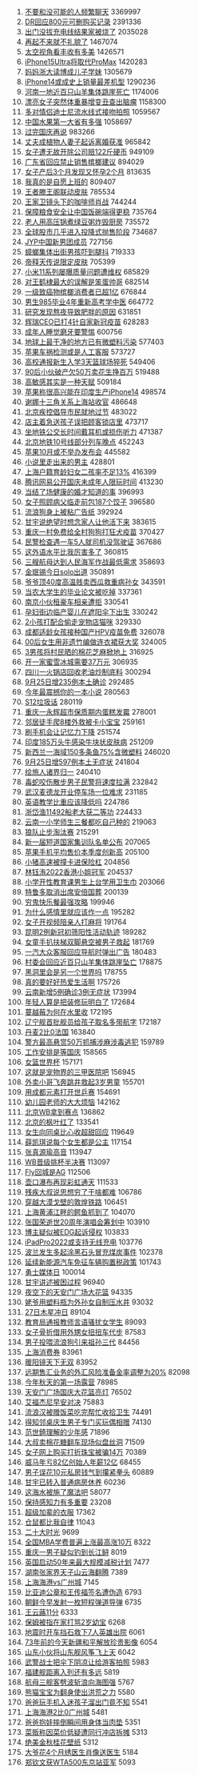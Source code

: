 1. [不要和没可能的人频繁聊天](https://s.weibo.com//weibo?q=%23%E4%B8%8D%E8%A6%81%E5%92%8C%E6%B2%A1%E5%8F%AF%E8%83%BD%E7%9A%84%E4%BA%BA%E9%A2%91%E7%B9%81%E8%81%8A%E5%A4%A9%23&t=31&band_rank=1&Refer=top) 3369997
2. [DR回应800元可删购买记录](https://s.weibo.com//weibo?q=%23DR%E5%9B%9E%E5%BA%94800%E5%85%83%E5%8F%AF%E5%88%A0%E8%B4%AD%E4%B9%B0%E8%AE%B0%E5%BD%95%23&t=31&band_rank=1&Refer=top) 2391336
3. [出门没拔充电线结果家被烧了](https://s.weibo.com//weibo?q=%23%E5%87%BA%E9%97%A8%E6%B2%A1%E6%8B%94%E5%85%85%E7%94%B5%E7%BA%BF%E7%BB%93%E6%9E%9C%E5%AE%B6%E8%A2%AB%E7%83%A7%E4%BA%86%23&t=31&band_rank=1&Refer=top) 2035028
4. [再起不来就不礼貌了](https://s.weibo.com//weibo?q=%23%E5%86%8D%E8%B5%B7%E4%B8%8D%E6%9D%A5%E5%B0%B1%E4%B8%8D%E7%A4%BC%E8%B2%8C%E4%BA%86%23&t=31&band_rank=2&Refer=top) 1467074
5. [太空视角看丰收有多美](https://s.weibo.com//weibo?q=%23%E5%A4%AA%E7%A9%BA%E8%A7%86%E8%A7%92%E7%9C%8B%E4%B8%B0%E6%94%B6%E6%9C%89%E5%A4%9A%E7%BE%8E%23&t=31&band_rank=3&Refer=top) 1426571
6. [iPhone15Ultra将取代ProMax](https://s.weibo.com//weibo?q=%23iPhone15Ultra%E5%B0%86%E5%8F%96%E4%BB%A3ProMax%23&t=31&band_rank=4&Refer=top) 1420283
7. [妈妈浙大读博成儿子学妹](https://s.weibo.com//weibo?q=%23%E5%A6%88%E5%A6%88%E6%B5%99%E5%A4%A7%E8%AF%BB%E5%8D%9A%E6%88%90%E5%84%BF%E5%AD%90%E5%AD%A6%E5%A6%B9%23&t=31&band_rank=2&Refer=top) 1305679
8. [iPhone14或成史上销量最差机型](https://s.weibo.com//weibo?q=%23iPhone14%E6%88%96%E6%88%90%E5%8F%B2%E4%B8%8A%E9%94%80%E9%87%8F%E6%9C%80%E5%B7%AE%E6%9C%BA%E5%9E%8B%23&t=31&band_rank=4&Refer=top) 1290236
9. [河南一地近百只山羊集体跳崖死亡](https://s.weibo.com//weibo?q=%23%E6%B2%B3%E5%8D%97%E4%B8%80%E5%9C%B0%E8%BF%91%E7%99%BE%E5%8F%AA%E5%B1%B1%E7%BE%8A%E9%9B%86%E4%BD%93%E8%B7%B3%E5%B4%96%E6%AD%BB%E4%BA%A1%23&t=31&band_rank=5&Refer=top) 1174006
10. [漂亮女子突然体重暴增变丑查出脑瘤](https://s.weibo.com//weibo?q=%23%E6%BC%82%E4%BA%AE%E5%A5%B3%E5%AD%90%E7%AA%81%E7%84%B6%E4%BD%93%E9%87%8D%E6%9A%B4%E5%A2%9E%E5%8F%98%E4%B8%91%E6%9F%A5%E5%87%BA%E8%84%91%E7%98%A4%23&t=31&band_rank=1&Refer=top) 1158300
11. [多对情侣迪士尼流水线式接吻拍照](https://s.weibo.com//weibo?q=%23%E5%A4%9A%E5%AF%B9%E6%83%85%E4%BE%A3%E8%BF%AA%E5%A3%AB%E5%B0%BC%E6%B5%81%E6%B0%B4%E7%BA%BF%E5%BC%8F%E6%8E%A5%E5%90%BB%E6%8B%8D%E7%85%A7%23&t=31&band_rank=2&Refer=top) 1059567
12. [中国水果第一大省有多强](https://s.weibo.com//weibo?q=%23%E4%B8%AD%E5%9B%BD%E6%B0%B4%E6%9E%9C%E7%AC%AC%E4%B8%80%E5%A4%A7%E7%9C%81%E6%9C%89%E5%A4%9A%E5%BC%BA%23&t=31&band_rank=2&Refer=top) 1058697
13. [过完国庆再说](https://s.weibo.com//weibo?q=%23%E8%BF%87%E5%AE%8C%E5%9B%BD%E5%BA%86%E5%86%8D%E8%AF%B4%23&t=31&band_rank=6&Refer=top) 983266
14. [丈夫成植物人妻子起诉离婚获准](https://s.weibo.com//weibo?q=%23%E4%B8%88%E5%A4%AB%E6%88%90%E6%A4%8D%E7%89%A9%E4%BA%BA%E5%A6%BB%E5%AD%90%E8%B5%B7%E8%AF%89%E7%A6%BB%E5%A9%9A%E8%8E%B7%E5%87%86%23&t=31&band_rank=5&Refer=top) 965842
15. [女子遭无故开除公司赔122斤硬币](https://s.weibo.com//weibo?q=%23%E5%A5%B3%E5%AD%90%E9%81%AD%E6%97%A0%E6%95%85%E5%BC%80%E9%99%A4%E5%85%AC%E5%8F%B8%E8%B5%94122%E6%96%A4%E7%A1%AC%E5%B8%81%23&t=31&band_rank=6&Refer=top) 949109
16. [广东省回应禁止销售槟榔建议](https://s.weibo.com//weibo?q=%23%E5%B9%BF%E4%B8%9C%E7%9C%81%E5%9B%9E%E5%BA%94%E7%A6%81%E6%AD%A2%E9%94%80%E5%94%AE%E6%A7%9F%E6%A6%94%E5%BB%BA%E8%AE%AE%23&t=31&band_rank=2&Refer=top) 894029
17. [女子产后3个月发现又怀孕2个月](https://s.weibo.com//weibo?q=%23%E5%A5%B3%E5%AD%90%E4%BA%A7%E5%90%8E3%E4%B8%AA%E6%9C%88%E5%8F%91%E7%8E%B0%E5%8F%88%E6%80%80%E5%AD%952%E4%B8%AA%E6%9C%88%23&t=31&band_rank=4&Refer=top) 813635
18. [我真的是自愿上班的](https://s.weibo.com//weibo?q=%23%E6%88%91%E7%9C%9F%E7%9A%84%E6%98%AF%E8%87%AA%E6%84%BF%E4%B8%8A%E7%8F%AD%E7%9A%84%23&t=31&band_rank=5&Refer=top) 809407
19. [王者滕王阁联动皮肤](https://s.weibo.com//weibo?q=%23%E7%8E%8B%E8%80%85%E6%BB%95%E7%8E%8B%E9%98%81%E8%81%94%E5%8A%A8%E7%9A%AE%E8%82%A4%23&t=31&band_rank=8&Refer=top) 785534
20. [王家卫镜头下的咖啡师肖战](https://s.weibo.com//weibo?q=%23%E7%8E%8B%E5%AE%B6%E5%8D%AB%E9%95%9C%E5%A4%B4%E4%B8%8B%E7%9A%84%E5%92%96%E5%95%A1%E5%B8%88%E8%82%96%E6%88%98%23&t=31&band_rank=11&Refer=top) 744244
21. [保障粮食安全让中国饭碗端得更稳](https://s.weibo.com//weibo?q=%23%E4%BF%9D%E9%9A%9C%E7%B2%AE%E9%A3%9F%E5%AE%89%E5%85%A8%E8%AE%A9%E4%B8%AD%E5%9B%BD%E9%A5%AD%E7%A2%97%E7%AB%AF%E5%BE%97%E6%9B%B4%E7%A8%B3%23&t=31&band_rank=3&Refer=top) 735764
22. [老人用高压锅煮绿豆粥炸毁厨房](https://s.weibo.com//weibo?q=%23%E8%80%81%E4%BA%BA%E7%94%A8%E9%AB%98%E5%8E%8B%E9%94%85%E7%85%AE%E7%BB%BF%E8%B1%86%E7%B2%A5%E7%82%B8%E6%AF%81%E5%8E%A8%E6%88%BF%23&t=31&band_rank=5&Refer=top) 735572
23. [全球股市几乎进入投降式抛售阶段](https://s.weibo.com//weibo?q=%23%E5%85%A8%E7%90%83%E8%82%A1%E5%B8%82%E5%87%A0%E4%B9%8E%E8%BF%9B%E5%85%A5%E6%8A%95%E9%99%8D%E5%BC%8F%E6%8A%9B%E5%94%AE%E9%98%B6%E6%AE%B5%23&t=31&band_rank=6&Refer=top) 734687
24. [JYP中国新男团成员](https://s.weibo.com//weibo?q=%23JYP%E4%B8%AD%E5%9B%BD%E6%96%B0%E7%94%B7%E5%9B%A2%E6%88%90%E5%91%98%23&t=31&band_rank=4&Refer=top) 727156
25. [蟑螂集体出街男孩吓到腿抖](https://s.weibo.com//weibo?q=%23%E8%9F%91%E8%9E%82%E9%9B%86%E4%BD%93%E5%87%BA%E8%A1%97%E7%94%B7%E5%AD%A9%E5%90%93%E5%88%B0%E8%85%BF%E6%8A%96%23&t=31&band_rank=7&Refer=top) 719333
26. [帝释天传说限定皮肤](https://s.weibo.com//weibo?q=%23%E5%B8%9D%E9%87%8A%E5%A4%A9%E4%BC%A0%E8%AF%B4%E9%99%90%E5%AE%9A%E7%9A%AE%E8%82%A4%23&t=31&band_rank=6&Refer=top) 705399
27. [小米11系列屡曝质量问题遭维权](https://s.weibo.com//weibo?q=%23%E5%B0%8F%E7%B1%B311%E7%B3%BB%E5%88%97%E5%B1%A1%E6%9B%9D%E8%B4%A8%E9%87%8F%E9%97%AE%E9%A2%98%E9%81%AD%E7%BB%B4%E6%9D%83%23&t=31&band_rank=7&Refer=top) 685829
28. [对王鹤棣最大的误解是笨蛋帅哥](https://s.weibo.com//weibo?q=%23%E5%AF%B9%E7%8E%8B%E9%B9%A4%E6%A3%A3%E6%9C%80%E5%A4%A7%E7%9A%84%E8%AF%AF%E8%A7%A3%E6%98%AF%E7%AC%A8%E8%9B%8B%E5%B8%85%E5%93%A5%23&t=31&band_rank=8&Refer=top) 682514
29. [一级致癌物槟榔消费者已超1亿](https://s.weibo.com//weibo?q=%23%E4%B8%80%E7%BA%A7%E8%87%B4%E7%99%8C%E7%89%A9%E6%A7%9F%E6%A6%94%E6%B6%88%E8%B4%B9%E8%80%85%E5%B7%B2%E8%B6%851%E4%BA%BF%23&t=31&band_rank=7&Refer=top) 676844
30. [男生985毕业4年重新高考学中医](https://s.weibo.com//weibo?q=%23%E7%94%B7%E7%94%9F985%E6%AF%95%E4%B8%9A4%E5%B9%B4%E9%87%8D%E6%96%B0%E9%AB%98%E8%80%83%E5%AD%A6%E4%B8%AD%E5%8C%BB%23&t=31&band_rank=6&Refer=top) 664772
31. [研究发现熬夜导致肥胖的原因](https://s.weibo.com//weibo?q=%23%E7%A0%94%E7%A9%B6%E5%8F%91%E7%8E%B0%E7%86%AC%E5%A4%9C%E5%AF%BC%E8%87%B4%E8%82%A5%E8%83%96%E7%9A%84%E5%8E%9F%E5%9B%A0%23&t=31&band_rank=12&Refer=top) 631851
32. [辉瑞CEO已打4针自家新冠疫苗](https://s.weibo.com//weibo?q=%23%E8%BE%89%E7%91%9ECEO%E5%B7%B2%E6%89%934%E9%92%88%E8%87%AA%E5%AE%B6%E6%96%B0%E5%86%A0%E7%96%AB%E8%8B%97%23&t=31&band_rank=5&Refer=top) 628283
33. [成年人睡觉磨牙要警惕](https://s.weibo.com//weibo?q=%23%E6%88%90%E5%B9%B4%E4%BA%BA%E7%9D%A1%E8%A7%89%E7%A3%A8%E7%89%99%E8%A6%81%E8%AD%A6%E6%83%95%23&t=31&band_rank=7&Refer=top) 600756
34. [地球上最干净的地方已有微塑料污染](https://s.weibo.com//weibo?q=%23%E5%9C%B0%E7%90%83%E4%B8%8A%E6%9C%80%E5%B9%B2%E5%87%80%E7%9A%84%E5%9C%B0%E6%96%B9%E5%B7%B2%E6%9C%89%E5%BE%AE%E5%A1%91%E6%96%99%E6%B1%A1%E6%9F%93%23&t=31&band_rank=14&Refer=top) 577403
35. [苹果车祸检测或是人工客服](https://s.weibo.com//weibo?q=%23%E8%8B%B9%E6%9E%9C%E8%BD%A6%E7%A5%B8%E6%A3%80%E6%B5%8B%E6%88%96%E6%98%AF%E4%BA%BA%E5%B7%A5%E5%AE%A2%E6%9C%8D%23&t=31&band_rank=14&Refer=top) 573727
36. [高校通报新生入学3天篮球场猝死](https://s.weibo.com//weibo?q=%23%E9%AB%98%E6%A0%A1%E9%80%9A%E6%8A%A5%E6%96%B0%E7%94%9F%E5%85%A5%E5%AD%A63%E5%A4%A9%E7%AF%AE%E7%90%83%E5%9C%BA%E7%8C%9D%E6%AD%BB%23&t=31&band_rank=7&Refer=top) 549406
37. [90后小伙破产欠50万卖花生挣百万](https://s.weibo.com//weibo?q=%2390%E5%90%8E%E5%B0%8F%E4%BC%99%E7%A0%B4%E4%BA%A7%E6%AC%A050%E4%B8%87%E5%8D%96%E8%8A%B1%E7%94%9F%E6%8C%A3%E7%99%BE%E4%B8%87%23&t=31&band_rank=7&Refer=top) 519488
38. [高敏感其实是一种天赋](https://s.weibo.com//weibo?q=%23%E9%AB%98%E6%95%8F%E6%84%9F%E5%85%B6%E5%AE%9E%E6%98%AF%E4%B8%80%E7%A7%8D%E5%A4%A9%E8%B5%8B%23&t=31&band_rank=13&Refer=top) 509184
39. [苹果称很高兴能在印度生产iPhone14](https://s.weibo.com//weibo?q=%23%E8%8B%B9%E6%9E%9C%E7%A7%B0%E5%BE%88%E9%AB%98%E5%85%B4%E8%83%BD%E5%9C%A8%E5%8D%B0%E5%BA%A6%E7%94%9F%E4%BA%A7iPhone14%23&t=31&band_rank=12&Refer=top) 498574
40. [谢娜十三角关系上海站收官](https://s.weibo.com//weibo?q=%23%E8%B0%A2%E5%A8%9C%E5%8D%81%E4%B8%89%E8%A7%92%E5%85%B3%E7%B3%BB%E4%B8%8A%E6%B5%B7%E7%AB%99%E6%94%B6%E5%AE%98%23&t=31&band_rank=8&Refer=top) 486648
41. [北京疾控倡导市民就地过节](https://s.weibo.com//weibo?q=%23%E5%8C%97%E4%BA%AC%E7%96%BE%E6%8E%A7%E5%80%A1%E5%AF%BC%E5%B8%82%E6%B0%91%E5%B0%B1%E5%9C%B0%E8%BF%87%E8%8A%82%23&t=31&band_rank=9&Refer=top) 483022
42. [店主着急送孩子误把顾客锁店里](https://s.weibo.com//weibo?q=%23%E5%BA%97%E4%B8%BB%E7%9D%80%E6%80%A5%E9%80%81%E5%AD%A9%E5%AD%90%E8%AF%AF%E6%8A%8A%E9%A1%BE%E5%AE%A2%E9%94%81%E5%BA%97%E9%87%8C%23&t=31&band_rank=9&Refer=top) 473717
43. [坐地铁公交长时间戴耳机或损伤听力](https://s.weibo.com//weibo?q=%23%E5%9D%90%E5%9C%B0%E9%93%81%E5%85%AC%E4%BA%A4%E9%95%BF%E6%97%B6%E9%97%B4%E6%88%B4%E8%80%B3%E6%9C%BA%E6%88%96%E6%8D%9F%E4%BC%A4%E5%90%AC%E5%8A%9B%23&t=31&band_rank=12&Refer=top) 471387
44. [北京地铁10号线部分列车晚点](https://s.weibo.com//weibo?q=%23%E5%8C%97%E4%BA%AC%E5%9C%B0%E9%93%8110%E5%8F%B7%E7%BA%BF%E9%83%A8%E5%88%86%E5%88%97%E8%BD%A6%E6%99%9A%E7%82%B9%23&t=31&band_rank=10&Refer=top) 452243
45. [苹果10月或不举办发布会](https://s.weibo.com//weibo?q=%23%E8%8B%B9%E6%9E%9C10%E6%9C%88%E6%88%96%E4%B8%8D%E4%B8%BE%E5%8A%9E%E5%8F%91%E5%B8%83%E4%BC%9A%23&t=31&band_rank=11&Refer=top) 445582
46. [小说里走出来的男主](https://s.weibo.com//weibo?q=%23%E5%B0%8F%E8%AF%B4%E9%87%8C%E8%B5%B0%E5%87%BA%E6%9D%A5%E7%9A%84%E7%94%B7%E4%B8%BB%23&t=31&band_rank=9&Refer=top) 428801
47. [上海户籍育龄妇女二孩率不足13%](https://s.weibo.com//weibo?q=%23%E4%B8%8A%E6%B5%B7%E6%88%B7%E7%B1%8D%E8%82%B2%E9%BE%84%E5%A6%87%E5%A5%B3%E4%BA%8C%E5%AD%A9%E7%8E%87%E4%B8%8D%E8%B6%B313%25%23&t=31&band_rank=14&Refer=top) 416399
48. [腾讯网易公开国庆未成年人限玩时间](https://s.weibo.com//weibo?q=%23%E8%85%BE%E8%AE%AF%E7%BD%91%E6%98%93%E5%85%AC%E5%BC%80%E5%9B%BD%E5%BA%86%E6%9C%AA%E6%88%90%E5%B9%B4%E4%BA%BA%E9%99%90%E7%8E%A9%E6%97%B6%E9%97%B4%23&t=31&band_rank=12&Refer=top) 413230
49. [当结了场健康的婚才知道的事](https://s.weibo.com//weibo?q=%23%E5%BD%93%E7%BB%93%E4%BA%86%E5%9C%BA%E5%81%A5%E5%BA%B7%E7%9A%84%E5%A9%9A%E6%89%8D%E7%9F%A5%E9%81%93%E7%9A%84%E4%BA%8B%23&t=31&band_rank=10&Refer=top) 396993
50. [女子照顾病父临走前包187个饺子](https://s.weibo.com//weibo?q=%23%E5%A5%B3%E5%AD%90%E7%85%A7%E9%A1%BE%E7%97%85%E7%88%B6%E4%B8%B4%E8%B5%B0%E5%89%8D%E5%8C%85187%E4%B8%AA%E9%A5%BA%E5%AD%90%23&t=31&band_rank=9&Refer=top) 396580
51. [流浪狗身上被粘广告纸](https://s.weibo.com//weibo?q=%23%E6%B5%81%E6%B5%AA%E7%8B%97%E8%BA%AB%E4%B8%8A%E8%A2%AB%E7%B2%98%E5%B9%BF%E5%91%8A%E7%BA%B8%23&t=31&band_rank=20&Refer=top) 392924
52. [甘宇说绝望时想念家人让他活下来](https://s.weibo.com//weibo?q=%23%E7%94%98%E5%AE%87%E8%AF%B4%E7%BB%9D%E6%9C%9B%E6%97%B6%E6%83%B3%E5%BF%B5%E5%AE%B6%E4%BA%BA%E8%AE%A9%E4%BB%96%E6%B4%BB%E4%B8%8B%E6%9D%A5%23&t=31&band_rank=15&Refer=top) 383615
53. [重庆一村免费给全村狗狗打狂犬疫苗](https://s.weibo.com//weibo?q=%23%E9%87%8D%E5%BA%86%E4%B8%80%E6%9D%91%E5%85%8D%E8%B4%B9%E7%BB%99%E5%85%A8%E6%9D%91%E7%8B%97%E7%8B%97%E6%89%93%E7%8B%82%E7%8A%AC%E7%96%AB%E8%8B%97%23&t=31&band_rank=17&Refer=top) 370427
54. [民警检查遇一车5人就司机没驾驶证](https://s.weibo.com//weibo?q=%23%E6%B0%91%E8%AD%A6%E6%A3%80%E6%9F%A5%E9%81%87%E4%B8%80%E8%BD%A65%E4%BA%BA%E5%B0%B1%E5%8F%B8%E6%9C%BA%E6%B2%A1%E9%A9%BE%E9%A9%B6%E8%AF%81%23&t=31&band_rank=14&Refer=top) 367686
55. [这外语水平比我厉害多了](https://s.weibo.com//weibo?q=%23%E8%BF%99%E5%A4%96%E8%AF%AD%E6%B0%B4%E5%B9%B3%E6%AF%94%E6%88%91%E5%8E%89%E5%AE%B3%E5%A4%9A%E4%BA%86%23&t=31&band_rank=11&Refer=top) 360815
56. [三艘航母达到人民海军作战最低需求](https://s.weibo.com//weibo?q=%23%E4%B8%89%E8%89%98%E8%88%AA%E6%AF%8D%E8%BE%BE%E5%88%B0%E4%BA%BA%E6%B0%91%E6%B5%B7%E5%86%9B%E4%BD%9C%E6%88%98%E6%9C%80%E4%BD%8E%E9%9C%80%E6%B1%82%23&t=31&band_rank=11&Refer=top) 358693
57. [金珉锡今日solo出道](https://s.weibo.com//weibo?q=%23%E9%87%91%E7%8F%89%E9%94%A1%E4%BB%8A%E6%97%A5solo%E5%87%BA%E9%81%93%23&t=31&band_rank=18&Refer=top) 350891
58. [爷爷顶40度高温贱卖西瓜救重病孙女](https://s.weibo.com//weibo?q=%23%E7%88%B7%E7%88%B7%E9%A1%B640%E5%BA%A6%E9%AB%98%E6%B8%A9%E8%B4%B1%E5%8D%96%E8%A5%BF%E7%93%9C%E6%95%91%E9%87%8D%E7%97%85%E5%AD%99%E5%A5%B3%23&t=31&band_rank=10&Refer=top) 343591
59. [当农大学生的毕业论文被吃掉](https://s.weibo.com//weibo?q=%23%E5%BD%93%E5%86%9C%E5%A4%A7%E5%AD%A6%E7%94%9F%E7%9A%84%E6%AF%95%E4%B8%9A%E8%AE%BA%E6%96%87%E8%A2%AB%E5%90%83%E6%8E%89%23&t=31&band_rank=14&Refer=top) 337361
60. [南京小伙租豪车相亲遭拒](https://s.weibo.com//weibo?q=%23%E5%8D%97%E4%BA%AC%E5%B0%8F%E4%BC%99%E7%A7%9F%E8%B1%AA%E8%BD%A6%E7%9B%B8%E4%BA%B2%E9%81%AD%E6%8B%92%23&t=31&band_rank=17&Refer=top) 330541
61. [孕妇街边临产婴儿在遮阳伞下出生](https://s.weibo.com//weibo?q=%23%E5%AD%95%E5%A6%87%E8%A1%97%E8%BE%B9%E4%B8%B4%E4%BA%A7%E5%A9%B4%E5%84%BF%E5%9C%A8%E9%81%AE%E9%98%B3%E4%BC%9E%E4%B8%8B%E5%87%BA%E7%94%9F%23&t=31&band_rank=15&Refer=top) 330242
62. [2小孩打配合偷走宠物店猫咪](https://s.weibo.com//weibo?q=%232%E5%B0%8F%E5%AD%A9%E6%89%93%E9%85%8D%E5%90%88%E5%81%B7%E8%B5%B0%E5%AE%A0%E7%89%A9%E5%BA%97%E7%8C%AB%E5%92%AA%23&t=31&band_rank=15&Refer=top) 329330
63. [成都适龄女孩接种国产HPV疫苗免费](https://s.weibo.com//weibo?q=%23%E6%88%90%E9%83%BD%E9%80%82%E9%BE%84%E5%A5%B3%E5%AD%A9%E6%8E%A5%E7%A7%8D%E5%9B%BD%E4%BA%A7HPV%E7%96%AB%E8%8B%97%E5%85%8D%E8%B4%B9%23&t=31&band_rank=19&Refer=top) 326078
64. [00后女生用非遗竹编做连衣裙获大奖](https://s.weibo.com//weibo?q=%2300%E5%90%8E%E5%A5%B3%E7%94%9F%E7%94%A8%E9%9D%9E%E9%81%97%E7%AB%B9%E7%BC%96%E5%81%9A%E8%BF%9E%E8%A1%A3%E8%A3%99%E8%8E%B7%E5%A4%A7%E5%A5%96%23&t=31&band_rank=10&Refer=top) 324005
65. [3男孩将村民晒的棉花芝麻掀地上](https://s.weibo.com//weibo?q=%233%E7%94%B7%E5%AD%A9%E5%B0%86%E6%9D%91%E6%B0%91%E6%99%92%E7%9A%84%E6%A3%89%E8%8A%B1%E8%8A%9D%E9%BA%BB%E6%8E%80%E5%9C%B0%E4%B8%8A%23&t=31&band_rank=18&Refer=top) 316925
66. [开一家蜜雪冰城需要37万元](https://s.weibo.com//weibo?q=%23%E5%BC%80%E4%B8%80%E5%AE%B6%E8%9C%9C%E9%9B%AA%E5%86%B0%E5%9F%8E%E9%9C%80%E8%A6%8137%E4%B8%87%E5%85%83%23&t=31&band_rank=18&Refer=top) 306935
67. [四川一火锅店回收老油炒制底料](https://s.weibo.com//weibo?q=%23%E5%9B%9B%E5%B7%9D%E4%B8%80%E7%81%AB%E9%94%85%E5%BA%97%E5%9B%9E%E6%94%B6%E8%80%81%E6%B2%B9%E7%82%92%E5%88%B6%E5%BA%95%E6%96%99%23&t=31&band_rank=11&Refer=top) 300294
68. [9月25日增235例本土确诊](https://s.weibo.com//weibo?q=%239%E6%9C%8825%E6%97%A5%E5%A2%9E235%E4%BE%8B%E6%9C%AC%E5%9C%9F%E7%A1%AE%E8%AF%8A%23&t=31&band_rank=14&Refer=top) 292485
69. [今年最震撼你的一本小说](https://s.weibo.com//weibo?q=%23%E4%BB%8A%E5%B9%B4%E6%9C%80%E9%9C%87%E6%92%BC%E4%BD%A0%E7%9A%84%E4%B8%80%E6%9C%AC%E5%B0%8F%E8%AF%B4%23&t=31&band_rank=25&Refer=top) 280563
70. [S12垃圾话](https://s.weibo.com//weibo?q=%23S12%E5%9E%83%E5%9C%BE%E8%AF%9D%23&t=31&band_rank=18&Refer=top) 280119
71. [重庆一永辉超市保质期内蛋糕发霉](https://s.weibo.com//weibo?q=%23%E9%87%8D%E5%BA%86%E4%B8%80%E6%B0%B8%E8%BE%89%E8%B6%85%E5%B8%82%E4%BF%9D%E8%B4%A8%E6%9C%9F%E5%86%85%E8%9B%8B%E7%B3%95%E5%8F%91%E9%9C%89%23&t=31&band_rank=20&Refer=top) 278001
72. [邻居徒手爬8楼外救被卡小宝宝](https://s.weibo.com//weibo?q=%23%E9%82%BB%E5%B1%85%E5%BE%92%E6%89%8B%E7%88%AC8%E6%A5%BC%E5%A4%96%E6%95%91%E8%A2%AB%E5%8D%A1%E5%B0%8F%E5%AE%9D%E5%AE%9D%23&t=31&band_rank=16&Refer=top) 259161
73. [刷手机会让记忆力下降](https://s.weibo.com//weibo?q=%23%E5%88%B7%E6%89%8B%E6%9C%BA%E4%BC%9A%E8%AE%A9%E8%AE%B0%E5%BF%86%E5%8A%9B%E4%B8%8B%E9%99%8D%23&t=31&band_rank=16&Refer=top) 251574
74. [印度185万头牛感染牛块状皮肤病](https://s.weibo.com//weibo?q=%23%E5%8D%B0%E5%BA%A6185%E4%B8%87%E5%A4%B4%E7%89%9B%E6%84%9F%E6%9F%93%E7%89%9B%E5%9D%97%E7%8A%B6%E7%9A%AE%E8%82%A4%E7%97%85%23&t=31&band_rank=16&Refer=top) 251209
75. [新西兰一海域150多条鱼75%含微塑料](https://s.weibo.com//weibo?q=%23%E6%96%B0%E8%A5%BF%E5%85%B0%E4%B8%80%E6%B5%B7%E5%9F%9F150%E5%A4%9A%E6%9D%A1%E9%B1%BC75%25%E5%90%AB%E5%BE%AE%E5%A1%91%E6%96%99%23&t=31&band_rank=18&Refer=top) 246020
76. [9月25日增597例本土无症状](https://s.weibo.com//weibo?q=%239%E6%9C%8825%E6%97%A5%E5%A2%9E597%E4%BE%8B%E6%9C%AC%E5%9C%9F%E6%97%A0%E7%97%87%E7%8A%B6%23&t=31&band_rank=21&Refer=top) 241804
77. [绘旅人诸界归一](https://s.weibo.com//weibo?q=%23%E7%BB%98%E6%97%85%E4%BA%BA%E8%AF%B8%E7%95%8C%E5%BD%92%E4%B8%80%23&t=31&band_rank=6&Refer=top) 240410
78. [毒蛇咬伤散步男子民警将速度拉满](https://s.weibo.com//weibo?q=%23%E6%AF%92%E8%9B%87%E5%92%AC%E4%BC%A4%E6%95%A3%E6%AD%A5%E7%94%B7%E5%AD%90%E6%B0%91%E8%AD%A6%E5%B0%86%E9%80%9F%E5%BA%A6%E6%8B%89%E6%BB%A1%23&t=31&band_rank=25&Refer=top) 232842
79. [武汉麦德龙开业停车场一位难求](https://s.weibo.com//weibo?q=%23%E6%AD%A6%E6%B1%89%E9%BA%A6%E5%BE%B7%E9%BE%99%E5%BC%80%E4%B8%9A%E5%81%9C%E8%BD%A6%E5%9C%BA%E4%B8%80%E4%BD%8D%E9%9A%BE%E6%B1%82%23&t=31&band_rank=16&Refer=top) 231185
80. [英语教学比重应该降低吗](https://s.weibo.com//weibo?q=%23%E8%8B%B1%E8%AF%AD%E6%95%99%E5%AD%A6%E6%AF%94%E9%87%8D%E5%BA%94%E8%AF%A5%E9%99%8D%E4%BD%8E%E5%90%97%23&t=31&band_rank=18&Refer=top) 224786
81. [浙岱渔11492船老大获二等功](https://s.weibo.com//weibo?q=%23%E6%B5%99%E5%B2%B1%E6%B8%9411492%E8%88%B9%E8%80%81%E5%A4%A7%E8%8E%B7%E4%BA%8C%E7%AD%89%E5%8A%9F%23&t=31&band_rank=22&Refer=top) 224433
82. [云南一小学师生三餐都吃自己种的](https://s.weibo.com//weibo?q=%23%E4%BA%91%E5%8D%97%E4%B8%80%E5%B0%8F%E5%AD%A6%E5%B8%88%E7%94%9F%E4%B8%89%E9%A4%90%E9%83%BD%E5%90%83%E8%87%AA%E5%B7%B1%E7%A7%8D%E7%9A%84%23&t=31&band_rank=20&Refer=top) 219063
83. [狼队止步淘汰赛](https://s.weibo.com//weibo?q=%23%E7%8B%BC%E9%98%9F%E6%AD%A2%E6%AD%A5%E6%B7%98%E6%B1%B0%E8%B5%9B%23&t=31&band_rank=22&Refer=top) 215291
84. [新一届短道国家集训队名单公布](https://s.weibo.com//weibo?q=%23%E6%96%B0%E4%B8%80%E5%B1%8A%E7%9F%AD%E9%81%93%E5%9B%BD%E5%AE%B6%E9%9B%86%E8%AE%AD%E9%98%9F%E5%90%8D%E5%8D%95%E5%85%AC%E5%B8%83%23&t=31&band_rank=29&Refer=top) 207065
85. [苹果手机平均售价本季度创新高](https://s.weibo.com//weibo?q=%23%E8%8B%B9%E6%9E%9C%E6%89%8B%E6%9C%BA%E5%B9%B3%E5%9D%87%E5%94%AE%E4%BB%B7%E6%9C%AC%E5%AD%A3%E5%BA%A6%E5%88%9B%E6%96%B0%E9%AB%98%23&t=31&band_rank=21&Refer=top) 205100
86. [小猪高速被撞卡进保险杠](https://s.weibo.com//weibo?q=%23%E5%B0%8F%E7%8C%AA%E9%AB%98%E9%80%9F%E8%A2%AB%E6%92%9E%E5%8D%A1%E8%BF%9B%E4%BF%9D%E9%99%A9%E6%9D%A0%23&t=31&band_rank=19&Refer=top) 204856
87. [林钰洧2022香港小姐冠军](https://s.weibo.com//weibo?q=%23%E6%9E%97%E9%92%B0%E6%B4%A72022%E9%A6%99%E6%B8%AF%E5%B0%8F%E5%A7%90%E5%86%A0%E5%86%9B%23&t=31&band_rank=20&Refer=top) 204537
88. [小学开性教育课男生上台学用卫生巾](https://s.weibo.com//weibo?q=%23%E5%B0%8F%E5%AD%A6%E5%BC%80%E6%80%A7%E6%95%99%E8%82%B2%E8%AF%BE%E7%94%B7%E7%94%9F%E4%B8%8A%E5%8F%B0%E5%AD%A6%E7%94%A8%E5%8D%AB%E7%94%9F%E5%B7%BE%23&t=31&band_rank=19&Refer=top) 203066
89. [特鲁多取消出席安倍国葬](https://s.weibo.com//weibo?q=%23%E7%89%B9%E9%B2%81%E5%A4%9A%E5%8F%96%E6%B6%88%E5%87%BA%E5%B8%AD%E5%AE%89%E5%80%8D%E5%9B%BD%E8%91%AC%23&t=31&band_rank=24&Refer=top) 200139
90. [穷鬼快乐餐最强攻略](https://s.weibo.com//weibo?q=%23%E7%A9%B7%E9%AC%BC%E5%BF%AB%E4%B9%90%E9%A4%90%E6%9C%80%E5%BC%BA%E6%94%BB%E7%95%A5%23&t=31&band_rank=28&Refer=top) 199946
91. [为什么感情里就应该作一点](https://s.weibo.com//weibo?q=%23%E4%B8%BA%E4%BB%80%E4%B9%88%E6%84%9F%E6%83%85%E9%87%8C%E5%B0%B1%E5%BA%94%E8%AF%A5%E4%BD%9C%E4%B8%80%E7%82%B9%23&t=31&band_rank=20&Refer=top) 195282
92. [女子开视频陪亲人打麻将](https://s.weibo.com//weibo?q=%23%E5%A5%B3%E5%AD%90%E5%BC%80%E8%A7%86%E9%A2%91%E9%99%AA%E4%BA%B2%E4%BA%BA%E6%89%93%E9%BA%BB%E5%B0%86%23&t=31&band_rank=27&Refer=top) 191764
93. [昆明2例新冠初筛阳性活动轨迹](https://s.weibo.com//weibo?q=%23%E6%98%86%E6%98%8E2%E4%BE%8B%E6%96%B0%E5%86%A0%E5%88%9D%E7%AD%9B%E9%98%B3%E6%80%A7%E6%B4%BB%E5%8A%A8%E8%BD%A8%E8%BF%B9%23&t=31&band_rank=28&Refer=top) 189282
94. [女童手扒扶梯双脚悬空被男子救起](https://s.weibo.com//weibo?q=%23%E5%A5%B3%E7%AB%A5%E6%89%8B%E6%89%92%E6%89%B6%E6%A2%AF%E5%8F%8C%E8%84%9A%E6%82%AC%E7%A9%BA%E8%A2%AB%E7%94%B7%E5%AD%90%E6%95%91%E8%B5%B7%23&t=31&band_rank=30&Refer=top) 181769
95. [一汽大众客服回应导航时弹出广告](https://s.weibo.com//weibo?q=%23%E4%B8%80%E6%B1%BD%E5%A4%A7%E4%BC%97%E5%AE%A2%E6%9C%8D%E5%9B%9E%E5%BA%94%E5%AF%BC%E8%88%AA%E6%97%B6%E5%BC%B9%E5%87%BA%E5%B9%BF%E5%91%8A%23&t=31&band_rank=30&Refer=top) 180483
96. [村委会回应近百只山羊集体跳崖坠亡](https://s.weibo.com//weibo?q=%23%E6%9D%91%E5%A7%94%E4%BC%9A%E5%9B%9E%E5%BA%94%E8%BF%91%E7%99%BE%E5%8F%AA%E5%B1%B1%E7%BE%8A%E9%9B%86%E4%BD%93%E8%B7%B3%E5%B4%96%E5%9D%A0%E4%BA%A1%23&t=31&band_rank=30&Refer=top) 178875
97. [黑洞里会是另一个世界吗](https://s.weibo.com//weibo?q=%23%E9%BB%91%E6%B4%9E%E9%87%8C%E4%BC%9A%E6%98%AF%E5%8F%A6%E4%B8%80%E4%B8%AA%E4%B8%96%E7%95%8C%E5%90%97%23&t=31&band_rank=30&Refer=top) 178755
98. [真的要好好热爱生活啊](https://s.weibo.com//weibo?q=%23%E7%9C%9F%E7%9A%84%E8%A6%81%E5%A5%BD%E5%A5%BD%E7%83%AD%E7%88%B1%E7%94%9F%E6%B4%BB%E5%95%8A%23&t=31&band_rank=20&Refer=top) 175726
99. [云南新增5例确诊3例无症状](https://s.weibo.com//weibo?q=%23%E4%BA%91%E5%8D%97%E6%96%B0%E5%A2%9E5%E4%BE%8B%E7%A1%AE%E8%AF%8A3%E4%BE%8B%E6%97%A0%E7%97%87%E7%8A%B6%23&t=31&band_rank=32&Refer=top) 173994
100. [年轻人算是把装修玩明白了](https://s.weibo.com//weibo?q=%23%E5%B9%B4%E8%BD%BB%E4%BA%BA%E7%AE%97%E6%98%AF%E6%8A%8A%E8%A3%85%E4%BF%AE%E7%8E%A9%E6%98%8E%E7%99%BD%E4%BA%86%23&t=31&band_rank=23&Refer=top) 172684
101. [蔓越莓为何在水里收](https://s.weibo.com//weibo?q=%23%E8%94%93%E8%B6%8A%E8%8E%93%E4%B8%BA%E4%BD%95%E5%9C%A8%E6%B0%B4%E9%87%8C%E6%94%B6%23&t=31&band_rank=22&Refer=top) 172195
102. [辽宁舰首批舰员给孩子取名多带航字](https://s.weibo.com//weibo?q=%23%E8%BE%BD%E5%AE%81%E8%88%B0%E9%A6%96%E6%89%B9%E8%88%B0%E5%91%98%E7%BB%99%E5%AD%A9%E5%AD%90%E5%8F%96%E5%90%8D%E5%A4%9A%E5%B8%A6%E8%88%AA%E5%AD%97%23&t=31&band_rank=31&Refer=top) 172187
103. [丹麦2比0法国](https://s.weibo.com//weibo?q=%23%E4%B8%B9%E9%BA%A62%E6%AF%940%E6%B3%95%E5%9B%BD%23&t=31&band_rank=32&Refer=top) 163840
104. [警方最高悬赏50万抓捕涉麻涉毒逃犯](https://s.weibo.com//weibo?q=%23%E8%AD%A6%E6%96%B9%E6%9C%80%E9%AB%98%E6%82%AC%E8%B5%8F50%E4%B8%87%E6%8A%93%E6%8D%95%E6%B6%89%E9%BA%BB%E6%B6%89%E6%AF%92%E9%80%83%E7%8A%AF%23&t=31&band_rank=34&Refer=top) 159789
105. [工作安排是等国庆](https://s.weibo.com//weibo?q=%23%E5%B7%A5%E4%BD%9C%E5%AE%89%E6%8E%92%E6%98%AF%E7%AD%89%E5%9B%BD%E5%BA%86%23&t=31&band_rank=38&Refer=top) 158565
106. [女篮世界杯](https://s.weibo.com//weibo?q=%23%E5%A5%B3%E7%AF%AE%E4%B8%96%E7%95%8C%E6%9D%AF%23&t=31&band_rank=36&Refer=top) 157171
107. [这就是宠物界的三甲医院吧](https://s.weibo.com//weibo?q=%23%E8%BF%99%E5%B0%B1%E6%98%AF%E5%AE%A0%E7%89%A9%E7%95%8C%E7%9A%84%E4%B8%89%E7%94%B2%E5%8C%BB%E9%99%A2%E5%90%A7%23&t=31&band_rank=34&Refer=top) 156945
108. [外卖小哥飞奔跳井救起3岁男童](https://s.weibo.com//weibo?q=%23%E5%A4%96%E5%8D%96%E5%B0%8F%E5%93%A5%E9%A3%9E%E5%A5%94%E8%B7%B3%E4%BA%95%E6%95%91%E8%B5%B73%E5%B2%81%E7%94%B7%E7%AB%A5%23&t=31&band_rank=41&Refer=top) 155701
109. [用成都元素打开世乒赛](https://s.weibo.com//weibo?q=%23%E7%94%A8%E6%88%90%E9%83%BD%E5%85%83%E7%B4%A0%E6%89%93%E5%BC%80%E4%B8%96%E4%B9%92%E8%B5%9B%23&t=31&band_rank=36&Refer=top) 154691
110. [幼儿园老师的大大烦恼](https://s.weibo.com//weibo?q=%23%E5%B9%BC%E5%84%BF%E5%9B%AD%E8%80%81%E5%B8%88%E7%9A%84%E5%A4%A7%E5%A4%A7%E7%83%A6%E6%81%BC%23&t=31&band_rank=27&Refer=top) 142162
111. [北京WB拿到赛点](https://s.weibo.com//weibo?q=%23%E5%8C%97%E4%BA%ACWB%E6%8B%BF%E5%88%B0%E8%B5%9B%E7%82%B9%23&t=31&band_rank=28&Refer=top) 136862
112. [北京的枫叶红了](https://s.weibo.com//weibo?q=%23%E5%8C%97%E4%BA%AC%E7%9A%84%E6%9E%AB%E5%8F%B6%E7%BA%A2%E4%BA%86%23&t=31&band_rank=37&Refer=top) 133541
113. [女生向同桌比心收超甜回应](https://s.weibo.com//weibo?q=%23%E5%A5%B3%E7%94%9F%E5%90%91%E5%90%8C%E6%A1%8C%E6%AF%94%E5%BF%83%E6%94%B6%E8%B6%85%E7%94%9C%E5%9B%9E%E5%BA%94%23&t=31&band_rank=43&Refer=top) 119649
114. [薛凯琪说每个女生都是公主](https://s.weibo.com//weibo?q=%23%E8%96%9B%E5%87%AF%E7%90%AA%E8%AF%B4%E6%AF%8F%E4%B8%AA%E5%A5%B3%E7%94%9F%E9%83%BD%E6%98%AF%E5%85%AC%E4%B8%BB%23&t=31&band_rank=44&Refer=top) 117154
115. [张真源瑜高音](https://s.weibo.com//weibo?q=%23%E5%BC%A0%E7%9C%9F%E6%BA%90%E7%91%9C%E9%AB%98%E9%9F%B3%23&t=31&band_rank=41&Refer=top) 113947
116. [WB晋级挑杯半决赛](https://s.weibo.com//weibo?q=%23WB%E6%99%8B%E7%BA%A7%E6%8C%91%E6%9D%AF%E5%8D%8A%E5%86%B3%E8%B5%9B%23&t=31&band_rank=36&Refer=top) 113097
117. [Fly回城是AG](https://s.weibo.com//weibo?q=%23Fly%E5%9B%9E%E5%9F%8E%E6%98%AFAG%23&t=31&band_rank=17&Refer=top) 112506
118. [壶口瀑布再现彩虹通天](https://s.weibo.com//weibo?q=%23%E5%A3%B6%E5%8F%A3%E7%80%91%E5%B8%83%E5%86%8D%E7%8E%B0%E5%BD%A9%E8%99%B9%E9%80%9A%E5%A4%A9%23&t=31&band_rank=37&Refer=top) 111533
119. [残疾大叔说思想穷了干啥都难](https://s.weibo.com//weibo?q=%23%E6%AE%8B%E7%96%BE%E5%A4%A7%E5%8F%94%E8%AF%B4%E6%80%9D%E6%83%B3%E7%A9%B7%E4%BA%86%E5%B9%B2%E5%95%A5%E9%83%BD%E9%9A%BE%23&t=31&band_rank=47&Refer=top) 106786
120. [穿越大漠戈壁的敦煌铁路](https://s.weibo.com//weibo?q=%23%E7%A9%BF%E8%B6%8A%E5%A4%A7%E6%BC%A0%E6%88%88%E5%A3%81%E7%9A%84%E6%95%A6%E7%85%8C%E9%93%81%E8%B7%AF%23&t=31&band_rank=46&Refer=top) 106451
121. [上海黄浦江畔的鳄鱼抓到了](https://s.weibo.com//weibo?q=%23%E4%B8%8A%E6%B5%B7%E9%BB%84%E6%B5%A6%E6%B1%9F%E7%95%94%E7%9A%84%E9%B3%84%E9%B1%BC%E6%8A%93%E5%88%B0%E4%BA%86%23&t=31&band_rank=29&Refer=top) 104070
122. [张国荣逝世20周年演唱会筹划中](https://s.weibo.com//weibo?q=%23%E5%BC%A0%E5%9B%BD%E8%8D%A3%E9%80%9D%E4%B8%9620%E5%91%A8%E5%B9%B4%E6%BC%94%E5%94%B1%E4%BC%9A%E7%AD%B9%E5%88%92%E4%B8%AD%23&t=31&band_rank=37&Refer=top) 103910
123. [博主疑似被EDG起诉侵权](https://s.weibo.com//weibo?q=%23%E5%8D%9A%E4%B8%BB%E7%96%91%E4%BC%BC%E8%A2%ABEDG%E8%B5%B7%E8%AF%89%E4%BE%B5%E6%9D%83%23&t=31&band_rank=48&Refer=top) 103833
124. [iPadPro2022或支持无线充电](https://s.weibo.com//weibo?q=%23iPadPro2022%E6%88%96%E6%94%AF%E6%8C%81%E6%97%A0%E7%BA%BF%E5%85%85%E7%94%B5%23&t=31&band_rank=30&Refer=top) 103776
125. [波兰发生多起涂黑石头冒充煤炭事件](https://s.weibo.com//weibo?q=%23%E6%B3%A2%E5%85%B0%E5%8F%91%E7%94%9F%E5%A4%9A%E8%B5%B7%E6%B6%82%E9%BB%91%E7%9F%B3%E5%A4%B4%E5%86%92%E5%85%85%E7%85%A4%E7%82%AD%E4%BA%8B%E4%BB%B6%23&t=31&band_rank=30&Refer=top) 102378
126. [延续新能源汽车免征车辆购置税政策](https://s.weibo.com//weibo?q=%23%E5%BB%B6%E7%BB%AD%E6%96%B0%E8%83%BD%E6%BA%90%E6%B1%BD%E8%BD%A6%E5%85%8D%E5%BE%81%E8%BD%A6%E8%BE%86%E8%B4%AD%E7%BD%AE%E7%A8%8E%E6%94%BF%E7%AD%96%23&t=31&band_rank=47&Refer=top) 101743
127. [勇士媒体日](https://s.weibo.com//weibo?q=%23%E5%8B%87%E5%A3%AB%E5%AA%92%E4%BD%93%E6%97%A5%23&t=31&band_rank=43&Refer=top) 100014
128. [甘宇讲述被困过程](https://s.weibo.com//weibo?q=%23%E7%94%98%E5%AE%87%E8%AE%B2%E8%BF%B0%E8%A2%AB%E5%9B%B0%E8%BF%87%E7%A8%8B%23&t=31&band_rank=48&Refer=top) 96940
129. [夜空下的天安门广场大花篮](https://s.weibo.com//weibo?q=%23%E5%A4%9C%E7%A9%BA%E4%B8%8B%E7%9A%84%E5%A4%A9%E5%AE%89%E9%97%A8%E5%B9%BF%E5%9C%BA%E5%A4%A7%E8%8A%B1%E7%AF%AE%23&t=31&band_rank=47&Refer=top) 94335
130. [姥爷用塑料瓶为外孙女自制压水井](https://s.weibo.com//weibo?q=%23%E5%A7%A5%E7%88%B7%E7%94%A8%E5%A1%91%E6%96%99%E7%93%B6%E4%B8%BA%E5%A4%96%E5%AD%99%E5%A5%B3%E8%87%AA%E5%88%B6%E5%8E%8B%E6%B0%B4%E4%BA%95%23&t=31&band_rank=45&Refer=top) 93032
131. [27日木星冲日](https://s.weibo.com//weibo?q=%2327%E6%97%A5%E6%9C%A8%E6%98%9F%E5%86%B2%E6%97%A5%23&t=31&band_rank=48&Refer=top) 89104
132. [教育局通报教师言语骚扰女学生](https://s.weibo.com//weibo?q=%23%E6%95%99%E8%82%B2%E5%B1%80%E9%80%9A%E6%8A%A5%E6%95%99%E5%B8%88%E8%A8%80%E8%AF%AD%E9%AA%9A%E6%89%B0%E5%A5%B3%E5%AD%A6%E7%94%9F%23&t=31&band_rank=36&Refer=top) 89093
133. [女子骨折借用外甥女扭扭车代步](https://s.weibo.com//weibo?q=%23%E5%A5%B3%E5%AD%90%E9%AA%A8%E6%8A%98%E5%80%9F%E7%94%A8%E5%A4%96%E7%94%A5%E5%A5%B3%E6%89%AD%E6%89%AD%E8%BD%A6%E4%BB%A3%E6%AD%A5%23&t=31&band_rank=37&Refer=top) 87583
134. [男子投喂流浪狗引来祖孙三代](https://s.weibo.com//weibo?q=%23%E7%94%B7%E5%AD%90%E6%8A%95%E5%96%82%E6%B5%81%E6%B5%AA%E7%8B%97%E5%BC%95%E6%9D%A5%E7%A5%96%E5%AD%99%E4%B8%89%E4%BB%A3%23&t=31&band_rank=38&Refer=top) 84456
135. [上海消费券](https://s.weibo.com//weibo?q=%23%E4%B8%8A%E6%B5%B7%E6%B6%88%E8%B4%B9%E5%88%B8%23&t=31&band_rank=39&Refer=top) 83961
136. [暖阳镜天下无双](https://s.weibo.com//weibo?q=%23%E6%9A%96%E9%98%B3%E9%95%9C%E5%A4%A9%E4%B8%8B%E6%97%A0%E5%8F%8C%23&t=31&band_rank=38&Refer=top) 83952
137. [远期售汇业务的外汇风险准备金率调整为20%](https://s.weibo.com//weibo?q=%23%E8%BF%9C%E6%9C%9F%E5%94%AE%E6%B1%87%E4%B8%9A%E5%8A%A1%E7%9A%84%E5%A4%96%E6%B1%87%E9%A3%8E%E9%99%A9%E5%87%86%E5%A4%87%E9%87%91%E7%8E%87%E8%B0%83%E6%95%B4%E4%B8%BA20%25%23&t=31&band_rank=47&Refer=top) 82098
138. [今年秋天的第一场露营](https://s.weibo.com//weibo?q=%23%E4%BB%8A%E5%B9%B4%E7%A7%8B%E5%A4%A9%E7%9A%84%E7%AC%AC%E4%B8%80%E5%9C%BA%E9%9C%B2%E8%90%A5%23&t=31&band_rank=48&Refer=top) 78985
139. [天安门广场国庆大花篮亮灯](https://s.weibo.com//weibo?q=%23%E5%A4%A9%E5%AE%89%E9%97%A8%E5%B9%BF%E5%9C%BA%E5%9B%BD%E5%BA%86%E5%A4%A7%E8%8A%B1%E7%AF%AE%E4%BA%AE%E7%81%AF%23&t=31&band_rank=40&Refer=top) 76502
140. [艾福杰尼早安对决](https://s.weibo.com//weibo?q=%23%E8%89%BE%E7%A6%8F%E6%9D%B0%E5%B0%BC%E6%97%A9%E5%AE%89%E5%AF%B9%E5%86%B3%23&t=31&band_rank=42&Refer=top) 75883
141. [流浪汉被赠饭菜吃完帮忙收拾卫生](https://s.weibo.com//weibo?q=%23%E6%B5%81%E6%B5%AA%E6%B1%89%E8%A2%AB%E8%B5%A0%E9%A5%AD%E8%8F%9C%E5%90%83%E5%AE%8C%E5%B8%AE%E5%BF%99%E6%94%B6%E6%8B%BE%E5%8D%AB%E7%94%9F%23&t=31&band_rank=49&Refer=top) 74491
142. [得知邻桌庆生男子专门买玩偶相赠](https://s.weibo.com//weibo?q=%23%E5%BE%97%E7%9F%A5%E9%82%BB%E6%A1%8C%E5%BA%86%E7%94%9F%E7%94%B7%E5%AD%90%E4%B8%93%E9%97%A8%E4%B9%B0%E7%8E%A9%E5%81%B6%E7%9B%B8%E8%B5%A0%23&t=31&band_rank=45&Refer=top) 74130
143. [范世錡理解的少年感](https://s.weibo.com//weibo?q=%23%E8%8C%83%E4%B8%96%E9%8C%A1%E7%90%86%E8%A7%A3%E7%9A%84%E5%B0%91%E5%B9%B4%E6%84%9F%23&t=31&band_rank=50&Refer=top) 71896
144. [大叔卖棉花糖翻车现场似盘丝洞](https://s.weibo.com//weibo?q=%23%E5%A4%A7%E5%8F%94%E5%8D%96%E6%A3%89%E8%8A%B1%E7%B3%96%E7%BF%BB%E8%BD%A6%E7%8E%B0%E5%9C%BA%E4%BC%BC%E7%9B%98%E4%B8%9D%E6%B4%9E%23&t=31&band_rank=45&Refer=top) 71509
145. [女子网上购买打折珠宝被骗14万](https://s.weibo.com//weibo?q=%23%E5%A5%B3%E5%AD%90%E7%BD%91%E4%B8%8A%E8%B4%AD%E4%B9%B0%E6%89%93%E6%8A%98%E7%8F%A0%E5%AE%9D%E8%A2%AB%E9%AA%9714%E4%B8%87%23&t=31&band_rank=46&Refer=top) 70389
146. [威马年亏82亿创始人年薪12亿](https://s.weibo.com//weibo?q=%23%E5%A8%81%E9%A9%AC%E5%B9%B4%E4%BA%8F82%E4%BA%BF%E5%88%9B%E5%A7%8B%E4%BA%BA%E5%B9%B4%E8%96%AA12%E4%BA%BF%23&t=31&band_rank=47&Refer=top) 68455
147. [男子误花10元私房钱气到攥紧拳头](https://s.weibo.com//weibo?q=%23%E7%94%B7%E5%AD%90%E8%AF%AF%E8%8A%B110%E5%85%83%E7%A7%81%E6%88%BF%E9%92%B1%E6%B0%94%E5%88%B0%E6%94%A5%E7%B4%A7%E6%8B%B3%E5%A4%B4%23&t=31&band_rank=48&Refer=top) 60889
148. [甘宇已转入普通病房休养](https://s.weibo.com//weibo?q=%23%E7%94%98%E5%AE%87%E5%B7%B2%E8%BD%AC%E5%85%A5%E6%99%AE%E9%80%9A%E7%97%85%E6%88%BF%E4%BC%91%E5%85%BB%23&t=31&band_rank=49&Refer=top) 60236
149. [这海水被施了魔法吧](https://s.weibo.com//weibo?q=%23%E8%BF%99%E6%B5%B7%E6%B0%B4%E8%A2%AB%E6%96%BD%E4%BA%86%E9%AD%94%E6%B3%95%E5%90%A7%23&t=31&band_rank=50&Refer=top) 58077
150. [保持感知力有多重要](https://s.weibo.com//weibo?q=%23%E4%BF%9D%E6%8C%81%E6%84%9F%E7%9F%A5%E5%8A%9B%E6%9C%89%E5%A4%9A%E9%87%8D%E8%A6%81%23&t=31&band_rank=49&Refer=top) 23208
151. [超级加辈的衣服](https://s.weibo.com//weibo?q=%23%E8%B6%85%E7%BA%A7%E5%8A%A0%E8%BE%88%E7%9A%84%E8%A1%A3%E6%9C%8D%23&t=31&band_rank=17&Refer=top) 17362
152. [仓鼠都比我自律](https://s.weibo.com//weibo?q=%23%E4%BB%93%E9%BC%A0%E9%83%BD%E6%AF%94%E6%88%91%E8%87%AA%E5%BE%8B%23&t=31&band_rank=36&Refer=top) 11043
153. [二十大时光](https://s.weibo.com//weibo?q=%23%E4%BA%8C%E5%8D%81%E5%A4%A7%E6%97%B6%E5%85%89%23&t=31&band_rank=50&Refer=top) 9699
154. [全国MBA学费普遍上涨最高涨10万](https://s.weibo.com//weibo?q=%23%E5%85%A8%E5%9B%BDMBA%E5%AD%A6%E8%B4%B9%E6%99%AE%E9%81%8D%E4%B8%8A%E6%B6%A8%E6%9C%80%E9%AB%98%E6%B6%A810%E4%B8%87%23&t=31&band_rank=48&Refer=top) 8322
155. [重庆一男子疑似钓到长江鲟](https://s.weibo.com//weibo?q=%23%E9%87%8D%E5%BA%86%E4%B8%80%E7%94%B7%E5%AD%90%E7%96%91%E4%BC%BC%E9%92%93%E5%88%B0%E9%95%BF%E6%B1%9F%E9%B2%9F%23&t=31&band_rank=50&Refer=top) 8019
156. [英国启动50年来最大规模减税计划](https://s.weibo.com//weibo?q=%E8%8B%B1%E5%9B%BD%E5%90%AF%E5%8A%A850%E5%B9%B4%E6%9D%A5%E6%9C%80%E5%A4%A7%E8%A7%84%E6%A8%A1%E5%87%8F%E7%A8%8E%E8%AE%A1%E5%88%92&t=31&band_rank=49&Refer=top) 7477
157. [湖南张家界天子山云海翻腾](https://s.weibo.com//weibo?q=%23%E6%B9%96%E5%8D%97%E5%BC%A0%E5%AE%B6%E7%95%8C%E5%A4%A9%E5%AD%90%E5%B1%B1%E4%BA%91%E6%B5%B7%E7%BF%BB%E8%85%BE%23&t=31&band_rank=50&Refer=top) 7389
158. [上海海港vs广州城](https://s.weibo.com//weibo?q=%23%E4%B8%8A%E6%B5%B7%E6%B5%B7%E6%B8%AFvs%E5%B9%BF%E5%B7%9E%E5%9F%8E%23&t=31&band_rank=50&Refer=top) 7145
159. [比亚迪公章和王传福签名遭伪造](https://s.weibo.com//weibo?q=%23%E6%AF%94%E4%BA%9A%E8%BF%AA%E5%85%AC%E7%AB%A0%E5%92%8C%E7%8E%8B%E4%BC%A0%E7%A6%8F%E7%AD%BE%E5%90%8D%E9%81%AD%E4%BC%AA%E9%80%A0%23&t=31&band_rank=48&Refer=top) 6793
160. [朝鲜今早发射一枚短程弹道导弹](https://s.weibo.com//weibo?q=%23%E6%9C%9D%E9%B2%9C%E4%BB%8A%E6%97%A9%E5%8F%91%E5%B0%84%E4%B8%80%E6%9E%9A%E7%9F%AD%E7%A8%8B%E5%BC%B9%E9%81%93%E5%AF%BC%E5%BC%B9%23&t=31&band_rank=47&Refer=top) 6735
161. [王云蕗11分](https://s.weibo.com//weibo?q=%23%E7%8E%8B%E4%BA%91%E8%95%9711%E5%88%86%23&t=31&band_rank=49&Refer=top) 6333
162. [保姆被指在家打骂2岁幼宝](https://s.weibo.com//weibo?q=%23%E4%BF%9D%E5%A7%86%E8%A2%AB%E6%8C%87%E5%9C%A8%E5%AE%B6%E6%89%93%E9%AA%822%E5%B2%81%E5%B9%BC%E5%AE%9D%23&t=31&band_rank=47&Refer=top) 6268
163. [地震时开车挡石救下7人英雄出院](https://s.weibo.com//weibo?q=%23%E5%9C%B0%E9%9C%87%E6%97%B6%E5%BC%80%E8%BD%A6%E6%8C%A1%E7%9F%B3%E6%95%91%E4%B8%8B7%E4%BA%BA%E8%8B%B1%E9%9B%84%E5%87%BA%E9%99%A2%23&t=31&band_rank=47&Refer=top) 6061
164. [73年前的今天新疆和平解放珍贵影像](https://s.weibo.com//weibo?q=%2373%E5%B9%B4%E5%89%8D%E7%9A%84%E4%BB%8A%E5%A4%A9%E6%96%B0%E7%96%86%E5%92%8C%E5%B9%B3%E8%A7%A3%E6%94%BE%E7%8F%8D%E8%B4%B5%E5%BD%B1%E5%83%8F%23&t=31&band_rank=49&Refer=top) 6054
165. [山东小伙将山东舰风筝飞上天](https://s.weibo.com//weibo?q=%23%E5%B1%B1%E4%B8%9C%E5%B0%8F%E4%BC%99%E5%B0%86%E5%B1%B1%E4%B8%9C%E8%88%B0%E9%A3%8E%E7%AD%9D%E9%A3%9E%E4%B8%8A%E5%A4%A9%23&t=31&band_rank=50&Refer=top) 6042
166. [武警战士把伞下阴凉让给游客拍照](https://s.weibo.com//weibo?q=%23%E6%AD%A6%E8%AD%A6%E6%88%98%E5%A3%AB%E6%8A%8A%E4%BC%9E%E4%B8%8B%E9%98%B4%E5%87%89%E8%AE%A9%E7%BB%99%E6%B8%B8%E5%AE%A2%E6%8B%8D%E7%85%A7%23&t=31&band_rank=50&Refer=top) 5983
167. [福建舰距离入列还有多远](https://s.weibo.com//weibo?q=%23%E7%A6%8F%E5%BB%BA%E8%88%B0%E8%B7%9D%E7%A6%BB%E5%85%A5%E5%88%97%E8%BF%98%E6%9C%89%E5%A4%9A%E8%BF%9C%23&t=31&band_rank=49&Refer=top) 5819
168. [航母三舰客劈波斩浪向海图强](https://s.weibo.com//weibo?q=%23%E8%88%AA%E6%AF%8D%E4%B8%89%E8%88%B0%E5%AE%A2%E5%8A%88%E6%B3%A2%E6%96%A9%E6%B5%AA%E5%90%91%E6%B5%B7%E5%9B%BE%E5%BC%BA%23&t=31&band_rank=50&Refer=top) 5767
169. [熊猫宝宝为翻身使出洪荒之力](https://s.weibo.com//weibo?q=%23%E7%86%8A%E7%8C%AB%E5%AE%9D%E5%AE%9D%E4%B8%BA%E7%BF%BB%E8%BA%AB%E4%BD%BF%E5%87%BA%E6%B4%AA%E8%8D%92%E4%B9%8B%E5%8A%9B%23&t=31&band_rank=47&Refer=top) 5580
170. [爸爸玩手机入迷孩子溜出门竟不知](https://s.weibo.com//weibo?q=%23%E7%88%B8%E7%88%B8%E7%8E%A9%E6%89%8B%E6%9C%BA%E5%85%A5%E8%BF%B7%E5%AD%A9%E5%AD%90%E6%BA%9C%E5%87%BA%E9%97%A8%E7%AB%9F%E4%B8%8D%E7%9F%A5%23&t=31&band_rank=50&Refer=top) 5541
171. [上海海港2比0广州城](https://s.weibo.com//weibo?q=%23%E4%B8%8A%E6%B5%B7%E6%B5%B7%E6%B8%AF2%E6%AF%940%E5%B9%BF%E5%B7%9E%E5%9F%8E%23&t=31&band_rank=48&Refer=top) 5481
172. [爸爸抱娃摔倒瞬间用身体当肉垫](https://s.weibo.com//weibo?q=%23%E7%88%B8%E7%88%B8%E6%8A%B1%E5%A8%83%E6%91%94%E5%80%92%E7%9E%AC%E9%97%B4%E7%94%A8%E8%BA%AB%E4%BD%93%E5%BD%93%E8%82%89%E5%9E%AB%23&t=31&band_rank=50&Refer=top) 5351
173. [菜贩称因菜价低疑遭同行冲店拆摊](https://s.weibo.com//weibo?q=%23%E8%8F%9C%E8%B4%A9%E7%A7%B0%E5%9B%A0%E8%8F%9C%E4%BB%B7%E4%BD%8E%E7%96%91%E9%81%AD%E5%90%8C%E8%A1%8C%E5%86%B2%E5%BA%97%E6%8B%86%E6%91%8A%23&t=31&band_rank=50&Refer=top) 5313
174. [绝美金秋桂花壁纸](https://s.weibo.com//weibo?q=%23%E7%BB%9D%E7%BE%8E%E9%87%91%E7%A7%8B%E6%A1%82%E8%8A%B1%E5%A3%81%E7%BA%B8%23&t=31&band_rank=48&Refer=top) 5312
175. [大爷花4个月绣医生肖像送医生](https://s.weibo.com//weibo?q=%23%E5%A4%A7%E7%88%B7%E8%8A%B14%E4%B8%AA%E6%9C%88%E7%BB%A3%E5%8C%BB%E7%94%9F%E8%82%96%E5%83%8F%E9%80%81%E5%8C%BB%E7%94%9F%23&t=31&band_rank=49&Refer=top) 5184
176. [郑钦文获WTA500东京站亚军](https://s.weibo.com//weibo?q=%23%E9%83%91%E9%92%A6%E6%96%87%E8%8E%B7WTA500%E4%B8%9C%E4%BA%AC%E7%AB%99%E4%BA%9A%E5%86%9B%23&t=31&band_rank=49&Refer=top) 5093
